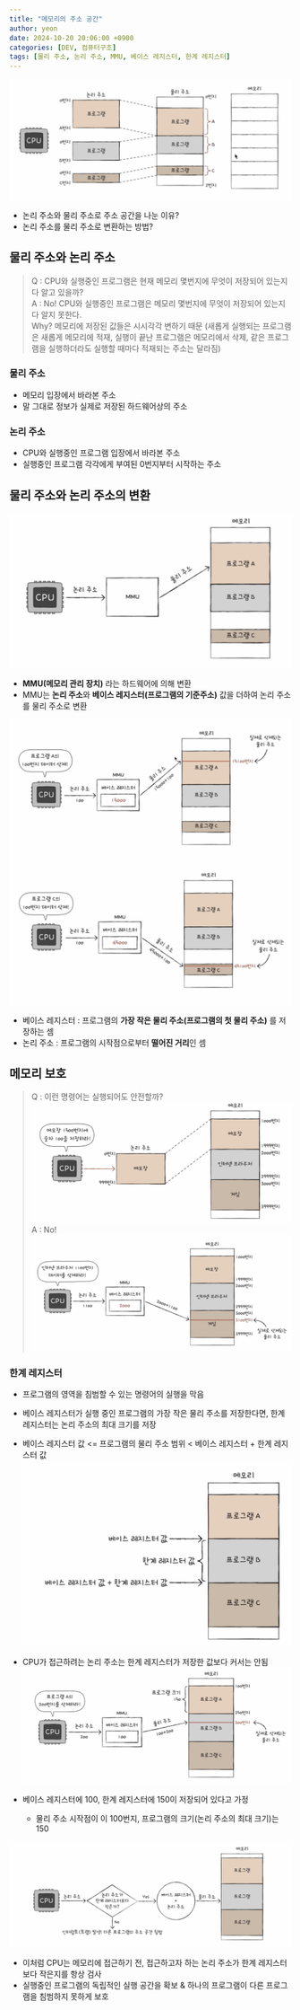 ```yaml
---
title: "메모리의 주소 공간"
author: yeon
date: 2024-10-20 20:06:00 +0900
categories: [DEV, 컴퓨터구조]
tags: [물리 주소, 논리 주소, MMU, 베이스 레지스터, 한계 레지스터]
---
```


![alt text](/assets/img/컴퓨터구조/메모리의주소공간/image.png)
- 논리 주소와 물리 주소로 주소 공간을 나눈 이유?
- 논리 주소를 물리 주소로 변환하는 방법?

## 물리 주소와 논리 주소

> Q : CPU와 실행중인 프로그램은 현재 메모리 몇번지에 무엇이 저장되어 있는지 다 알고 있을까?   
A : No! CPU와 실행중인 프로그램은 메모리 몇번지에 무엇이 저장되어 있는지 다 알지 못한다.   
Why? 메모리에 저장된 값들은 시시각각 변하기 때문 (새롭게 실행되는 프로그램은 새롭게 메모리에 적재, 실행이 끝난 프로그램은 메모리에서 삭제, 같은 프로그램을 실행하더라도 실행할 때마다 적재되는 주소는 달라짐)

### 물리 주소

- 메모리 입장에서 바라본 주소
- 말 그대로 정보가 실제로 저장된 하드웨어상의 주소

### 논리 주소

- CPU와 실행중인 프로그램 입장에서 바라본 주소
- 실행중인 프로그램 각각에게 부여된 0번지부터 시작하는 주소

## 물리 주소와 논리 주소의 변환

![alt text](/assets/img/컴퓨터구조/메모리의주소공간/image-1.png)
- **MMU(메모리 관리 장치)** 라는 하드웨어에 의해 변환
- MMU는 **논리 주소**와 **베이스 레지스터(프로그램의 기준주소)** 값을 더하여 논리 주소를 물리 주소로 변환

![alt text](/assets/img/컴퓨터구조/메모리의주소공간/image-2.png)
![alt text](/assets/img/컴퓨터구조/메모리의주소공간/image-3.png)

- 베이스 레지스터 : 프로그램의 **가장 작은 물리 주소(프로그램의 첫 물리 주소)** 를 저장하는 셈
- 논리 주소 : 프로그램의 시작점으로부터 **떨어진 거리**인 셈

## 메모리 보호

> Q : 이런 명령어는 실행되어도 안전할까?   
![alt text](/assets/img/컴퓨터구조/메모리의주소공간/image-4.png)   
A : No!   
![alt text](/assets/img/컴퓨터구조/메모리의주소공간/image-5.png)

### 한계 레지스터

- 프로그램의 영역을 침범할 수 있는 명령어의 실행을 막음
- 베이스 레지스터가 실행 중인 프로그램의 가장 작은 물리 주소를 저장한다면, 한계 레지스터는 논리 주소의 최대 크기를 저장
- 베이스 레지스터 값 <= 프로그램의 물리 주소 범위 < 베이스 레지스터 + 한계 레지스터 값
![alt text](/assets/img/컴퓨터구조/메모리의주소공간/image-6.png)

- CPU가 접근하려는 논리 주소는 한계 레지스터가 저장한 값보다 커서는 안됨
![alt text](/assets/img/컴퓨터구조/메모리의주소공간/image-7.png)

- 베이스 레지스터에 100, 한계 레지스터에 150이 저장되어 있다고 가정
    - 물리 주소 시작점이 이 100번지, 프로그램의 크기(논리 주소의 최대 크기)는 150

![alt text](/assets/img/컴퓨터구조/메모리의주소공간/image-8.png)
- 이처럼 CPU는 메모리에 접근하기 전, 접근하고자 하는 논리 주소가 한계 레지스터보다 작은지를 항상 검사
- 실행중인 프로그램의 독립적인 실행 공간을 확보 & 하나의 프로그램이 다른 프로그램을 침범하지 못하게 보호